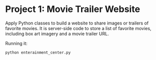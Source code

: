 # Project 1: Movie Trailer Website

Apply Python classes to build a website to share images or trailers of favorite movies. It is server-side code to store a list of favorite movies, including box art imagery and a movie trailer URL.

Running it:

`python enterainment_center.py` 
